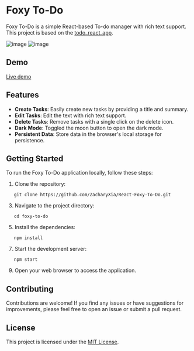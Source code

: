 # Foxy To-Do

Foxy To-Do is a simple React-based To-do manager with rich text support.
This project is based on the [todo_react_app](https://github.com/javascriptbear/todo_react_app/).

![image](https://github.com/ZacharyXia/React-Foxy-To-Do/assets/70338974/eba5a612-b74d-4c99-bf8f-a512ddb61225)
![image](https://github.com/ZacharyXia/React-Foxy-To-Do/assets/70338974/8ae1a6be-6a19-4d74-8553-c6d1939abd62)

## Demo
[Live demo](https://react-foxy-to-do.vercel.app/)

## Features

- **Create Tasks**: Easily create new tasks by providing a title and summary.
- **Edit Tasks**: Edit the text with rich text support.
- **Delete Tasks**: Remove tasks with a single click on the delete icon.
- **Dark Mode**: Toggled the moon button to open the dark mode.
- **Persistent Data**: Store data in the browser's local storage for persistence.

## Getting Started

To run the Foxy To-Do application locally, follow these steps:

1. Clone the repository:
```
   git clone https://github.com/ZacharyXia/React-Foxy-To-Do.git
```
3. Navigate to the project directory:
```
   cd foxy-to-do
```
5. Install the dependencies:
```
   npm install
```
7. Start the development server:
```
   npm start
```
9. Open your web browser to access the application.

## Contributing

Contributions are welcome! If you find any issues or have suggestions for improvements, please feel free to open an issue or submit a pull request.

## License

This project is licensed under the [MIT License](LICENSE).